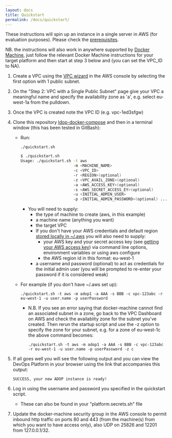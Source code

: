 ```yaml
---
layout: docs
title: Quickstart
permalink: /docs/quickstart/
---
```


These instructions will spin up an instance in a single server in AWS (for evaluation purposes). Please check the [prerequisites](/ldop-docker-compose/docs/prerequisites/).

NB. the instructions will also work in anywhere supported by [Docker Machine](https://docs.docker.com/machine/), just follow the relevant Docker Machine instructions for your target platform and then start at step 3 below and (you can set the VPC_ID to NA).

1. Create a VPC using the [VPC wizard](http://docs.aws.amazon.com/AmazonVPC/latest/GettingStartedGuide/getting-started-create-vpc.html) in the AWS console by selecting the first option with 1 public subnet.
1. On the "Step 2: VPC with a Single Public Subnet" page give your VPC a meaningful name and specify the availability zone as 'a', e.g. select eu-west-1a from the pulldown.
1. Once the VPC is created note the VPC ID (e.g. vpc-1ed3sfgw)
1. Clone this repository [ldop-docker-compose](https://github.com/Liatrio/ldop-docker-compose) and then in a terminal window (this has been tested in GitBash):
    - Run:

        ```./quickstart.sh ```

        ```bash
        $ ./quickstart.sh
        Usage: ./quickstart.sh -t aws
                               -m <MACHINE_NAME>  
                               -c <VPC_ID>
                               -r <REGION>(optional)
                               -z <VPC_AVAIL_ZONE>(optional)
                               -a <AWS_ACCESS_KEY>(optional)
                               -s <AWS_SECRET_ACCESS_EY>(optional)
                               -u <INITIAL_ADMIN_USER>
                               -p <INITIAL_ADMIN_PASSWORD>(optional) ...
        ```

        - You will need to supply:
            - the type of machine to create (aws, in this example)
            - a machine name (anything you want)
            - the target VPC
            - If you don't have your AWS credentials and default region [stored locally in ~/.aws](http://docs.aws.amazon.com/cli/latest/userguide/cli-chap-getting-started.html#cli-config-files) you will also need to supply:
                - your AWS key and your secret access key (see [getting your AWS access key](http://docs.aws.amazon.com/AWSSimpleQueueService/latest/SQSGettingStartedGuide/AWSCredentials.html)) via command line options, environment variables or using aws configure
                - the AWS region id in this format: eu-west-1
            - a username and password (optional) to act as credentials for the initial admin user (you will be prompted to re-enter your password if it is considered weak)

    - For example (if you don't have ~/.aws set up):

        ```./quickstart.sh -t aws -m adop1 -a AAA -s BBB -c vpc-123abc -r eu-west-1 -u user.name -p userPassword```

        - N.B. If you see an error saying that docker-machine cannot find an associated subnet in a zone, go back to the VPC Dashboard on AWS and check the availablity zone for the subnet you've created. Then rerun the startup script and use the -z option to specify the zone for your subnet, e.g. for a zone of eu-west-1c the above command becomes:

            ```./quickstart.sh -t aws -m adop1 -a AAA -s BBB -c vpc-123abc -r eu-west-1 -u user.name -p userPassword -z c```

1. If all goes well you will see the following output and you can view the DevOps Platform in your browser using the link that accompanies this output:

    ```SUCCESS, your new ADOP instance is ready!```

1. Log in using the username and password you specified in the quickstart script.
    - These can also be found in your "platform.secrets.sh" file

1. Update the docker-machine security group in the AWS console to permit inbound http traffic on ports 80 and 443 (from the machine(s) from which you want to have access only), also UDP on 25826 and 12201 from 127.0.0.1/32.

